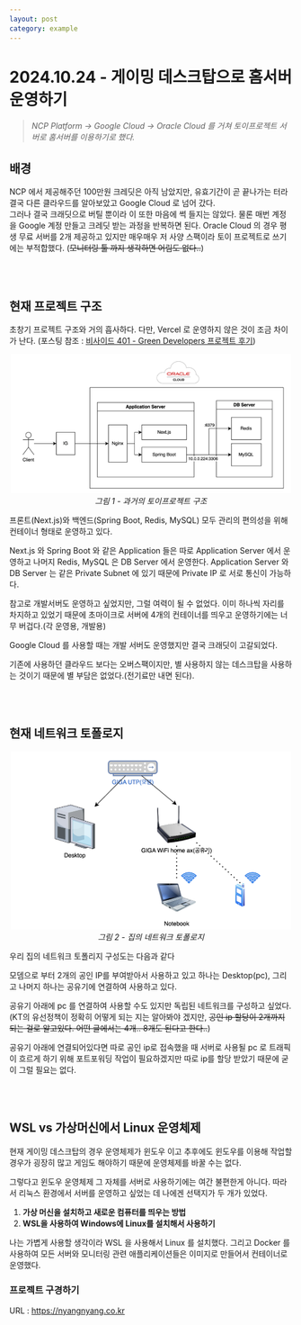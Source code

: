 ```yaml
---
layout: post
category: example
---
```


# 2024.10.24 - 게이밍 데스크탑으로 홈서버 운영하기

> _NCP Platform → Google Cloud → Oracle Cloud 를 거쳐 토이프로젝트 서버로 홈서버를 이용하기로 했다._

## 배경
NCP 에서 제공해주던 100만원 크레딧은 아직 남았지만, 유효기간이 곧 끝나가는 터라 결국 다른 클라우드를 알아보았고 Google Cloud 로 넘어 갔다.  
그러나 결국 크래딧으로 버틸 뿐이라 이 또한 마음에 썩 들지는 않았다. 물론 매번 계정을 Google 계정 만들고 크레딧 받는 과정을 반복하면 된다.
Oracle Cloud 의 경우 평생 무료 서버를 2개 제공하고 있지만 매우매우 저 사양 스팩이라 토이 프로젝트로 쓰기에는 부적합했다.
(~~모니터링 툴 까지 생각하면 어림도 없다..~~)

<br><br>
## 현재 프로젝트 구조

초창기 프로젝트 구조와 거의 흡사하다. 다만, Vercel 로 운영하지 않은 것이 조금 차이가 난다. (포스팅 참조 : [비사이드 401 - Green Developers 프로젝트 후기](https://velog.io/@kmss6905/%EB%B9%84%EC%82%AC%EC%9D%B4%EB%93%9C-401-Green-Developers-%ED%94%84%EB%A1%9C%EC%A0%9D%ED%8A%B8-%ED%9B%84%EA%B8%B0))

<p align="center">
  <img width="500" alt="스크린샷 2024-09-11 오후 8 05 07" src="../assets/images/oracle_cloud.png">
<br>
  <em>그림 1 - 과거의 토이프로젝트 구조</em>   
</p>

프론트(Next.js)와 백엔드(Spring Boot, Redis, MySQL) 모두 관리의 편의성을 위해 컨테이너 형태로 운영하고 있다.

Next.js 와 Spring Boot 와 같은 Application 들은 따로 Application Server 에서 운영하고 나머지 Redis, MySQL 은 DB Server 에서 운영한다. Application Server 와 DB Server 는 같은 Private Subnet 에 있기 때문에 Private IP 로 서로 통신이 가능하다.

참고로 개발서버도 운영하고 싶었지만, 그럴 여력이 될 수 없었다. 이미 하나씩 자리를 차지하고 있었기 때문에 초마이크로 서버에 4개의 컨테이너를 띄우고 운영하기에는 너무 버겁다.(각 운영용, 개발용)

Google Cloud 를 사용할 때는 개발 서버도 운영했지만 결국 크래딧이 고갈되었다.

기존에 사용하던 클라우드 보다는 오버스팩이지만, 별 사용하지 않는 데스크탑을 사용하는 것이기 때문에 별 부담은 없었다.(전기료만 내면 된다).

<br><br>
## 현재 네트워크 토폴로지

<p align="center">
  <img width="500" alt="스크린샷 2024-09-11 오후 8 05 07" src="../assets/images/topology.png">
<br>
  <em>그림 2 - 집의 네트워크 토폴로지</em>   
</p>

우리 집의 네트워크 토폴리지 구성도는 다음과 같다

모뎀으로 부터 2개의 공인 IP를 부여받아서 사용하고 있고 하나는 Desktop(pc), 그리고 나머지 하나는 공유기에 연결하여 사용하고 있다.

공유기 아래에 pc 를 연결하여 사용할 수도 있지만 독립된 네트워크를 구성하고 싶었다. (KT의 유선정책이 정확히 어떻게 되는 지는 알아봐야 겠지만, ~~공인 ip 할당이 2개까지 되는 걸로 알고있다. 어떤 글에서는 4개.. 8개도 된다고 한다..~~)

공유기 아래에 연결되어있다면 따로 공인 ip로 접속했을 때 서버로 사용될 pc 로 트래픽이 흐르게 하기 위해 포트포워딩 작업이 필요하겠지만 따로 ip를 할당 받았기 때문에 굳이 그럴 필요는 없다.

<br><br>
## WSL vs 가상머신에서 Linux 운영체제

현재 게이밍 데스크탑의 경우 운영체제가 윈도우 이고 추후에도 윈도우를 이용해 작업할 경우가 굉장히 많고 게임도 해야하기 때문에 운영체제를 바꿀 수는 없다.

그렇다고 윈도우 운영체제 그 자체를 서버로 사용하기에는 여간 불편한게 아니다. 따라서 리눅스 환경에서 서버를 운영하고 싶었는 데 나에겐 선택지가 두 개가 있었다.

1. **가상 머신을 설치하고 새로운 컴퓨터를 띄우는 방법**
2. **WSL을 사용하여 Windows에 Linux를 설치해서 사용하기**

나는 가볍게 사용할 생각이라 WSL 을 사용해서 Linux 를 설치했다.
그리고 Docker 를 사용하여 모든 서버와 모니터링 관련 애플리케이션들은 이미지로 만들어서 컨테이너로 운영했다.


### 프로젝트 구경하기
URL : https://nyangnyang.co.kr




